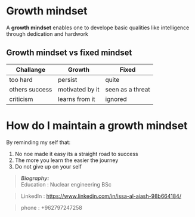 # Growth mindset 
A **growth mindset** enables one to develope basic qualities like intelligence through dedication and hardwork

## Growth mindset vs fixed mindset 

Challange      | Growth             | Fixed
------         | -------------------|----------
too hard       | persist            | quite
others success | motivated by it    | seen as a threat
criticism      | learns from it     | ignored  


# How do I maintain a growth mindset
By reminding my self that:
1. No noe made it easy its a straight road to success 
2. The more you learn the easier the journey 
3. Do not give up on your self

> **_Biography:_**   
> Education : Nuclear engineering BSc
> 

> LinkedIn : https://www.linkedin.com/in/issa-al-aiash-98b664184/

> phone : +962797247258
